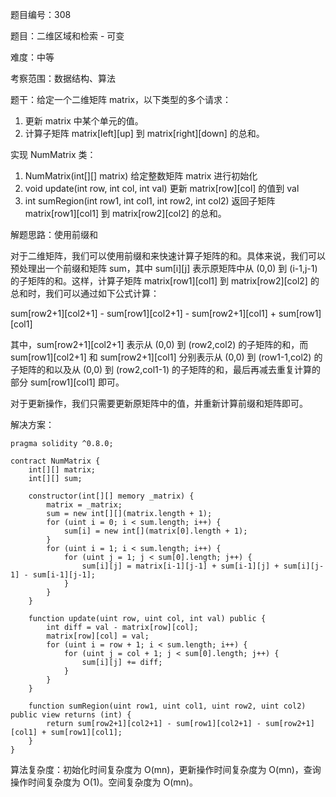 题目编号：308

题目：二维区域和检索 - 可变

难度：中等

考察范围：数据结构、算法

题干：给定一个二维矩阵 matrix，以下类型的多个请求：

1. 更新 matrix 中某个单元的值。
2. 计算子矩阵 matrix[left][up] 到 matrix[right][down] 的总和。

实现 NumMatrix 类：

1. NumMatrix(int[][] matrix) 给定整数矩阵 matrix 进行初始化
2. void update(int row, int col, int val) 更新 matrix[row][col] 的值到 val
3. int sumRegion(int row1, int col1, int row2, int col2) 返回子矩阵 matrix[row1][col1] 到 matrix[row2][col2] 的总和。

解题思路：使用前缀和

对于二维矩阵，我们可以使用前缀和来快速计算子矩阵的和。具体来说，我们可以预处理出一个前缀和矩阵 sum，其中 sum[i][j] 表示原矩阵中从 (0,0) 到 (i-1,j-1) 的子矩阵的和。这样，计算子矩阵 matrix[row1][col1] 到 matrix[row2][col2] 的总和时，我们可以通过如下公式计算：

sum[row2+1][col2+1] - sum[row1][col2+1] - sum[row2+1][col1] + sum[row1][col1]

其中，sum[row2+1][col2+1] 表示从 (0,0) 到 (row2,col2) 的子矩阵的和，而 sum[row1][col2+1] 和 sum[row2+1][col1] 分别表示从 (0,0) 到 (row1-1,col2) 的子矩阵的和以及从 (0,0) 到 (row2,col1-1) 的子矩阵的和，最后再减去重复计算的部分 sum[row1][col1] 即可。

对于更新操作，我们只需要更新原矩阵中的值，并重新计算前缀和矩阵即可。

解决方案：

```solidity
pragma solidity ^0.8.0;

contract NumMatrix {
    int[][] matrix;
    int[][] sum;

    constructor(int[][] memory _matrix) {
        matrix = _matrix;
        sum = new int[][](matrix.length + 1);
        for (uint i = 0; i < sum.length; i++) {
            sum[i] = new int[](matrix[0].length + 1);
        }
        for (uint i = 1; i < sum.length; i++) {
            for (uint j = 1; j < sum[0].length; j++) {
                sum[i][j] = matrix[i-1][j-1] + sum[i-1][j] + sum[i][j-1] - sum[i-1][j-1];
            }
        }
    }

    function update(uint row, uint col, int val) public {
        int diff = val - matrix[row][col];
        matrix[row][col] = val;
        for (uint i = row + 1; i < sum.length; i++) {
            for (uint j = col + 1; j < sum[0].length; j++) {
                sum[i][j] += diff;
            }
        }
    }

    function sumRegion(uint row1, uint col1, uint row2, uint col2) public view returns (int) {
        return sum[row2+1][col2+1] - sum[row1][col2+1] - sum[row2+1][col1] + sum[row1][col1];
    }
}
```

算法复杂度：初始化时间复杂度为 O(mn)，更新操作时间复杂度为 O(mn)，查询操作时间复杂度为 O(1)。空间复杂度为 O(mn)。